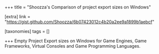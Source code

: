 +++
title = "Shoozza's Comparison of project export sizes on Windows"

[extra]
link = "https://gist.github.com/Shoozza/6b07423012c4b20a2ee9a1899b1aebcf"

[taxonomies]
tags = []

+++
Empty Project Export sizes on Windows
for Game Engines, Game Frameworks, Virtual Consoles and Game Programming Languages.
